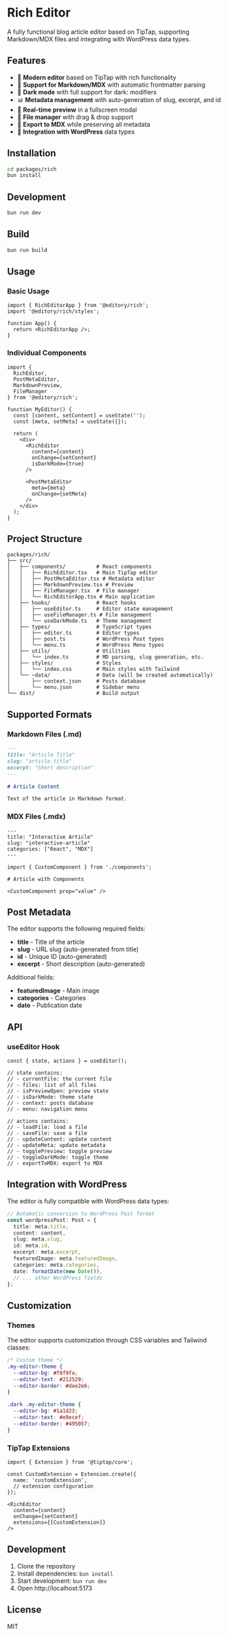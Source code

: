 # Rich Editor

A fully functional blog article editor based on TipTap, supporting Markdown/MDX files and integrating with WordPress data types.

## Features

- 🚀 **Modern editor** based on TipTap with rich functionality
- 📝 **Support for Markdown/MDX** with automatic frontmatter parsing
- 🌙 **Dark mode** with full support for dark: modifiers
- 📊 **Metadata management** with auto-generation of slug, excerpt, and id
- 👀 **Real-time preview** in a fullscreen modal
- 📁 **File manager** with drag & drop support
- 💾 **Export to MDX** while preserving all metadata
- 🔄 **Integration with WordPress** data types

## Installation

```bash
cd packages/rich
bun install
```

## Development

```bash
bun run dev
```

## Build

```bash
bun run build
```

## Usage

### Basic Usage

```tsx
import { RichEditorApp } from '@editory/rich';
import '@editory/rich/styles';

function App() {
  return <RichEditorApp />;
}
```

### Individual Components

```tsx
import { 
  RichEditor, 
  PostMetaEditor, 
  MarkdownPreview, 
  FileManager 
} from '@editory/rich';

function MyEditor() {
  const [content, setContent] = useState('');
  const [meta, setMeta] = useState({});

  return (
    <div>
      <RichEditor 
        content={content}
        onChange={setContent}
        isDarkMode={true}
      />
      
      <PostMetaEditor
        meta={meta}
        onChange={setMeta}
      />
    </div>
  );
}
```

## Project Structure

```
packages/rich/
├── src/
│   ├── components/          # React components
│   │   ├── RichEditor.tsx   # Main TipTap editor
│   │   ├── PostMetaEditor.tsx # Metadata editor
│   │   ├── MarkdownPreview.tsx # Preview
│   │   ├── FileManager.tsx  # File manager
│   │   └── RichEditorApp.tsx # Main application
│   ├── hooks/               # React hooks
│   │   ├── useEditor.ts     # Editor state management
│   │   ├── useFileManager.ts # File management
│   │   └── useDarkMode.ts   # Theme management
│   ├── types/               # TypeScript types
│   │   ├── editor.ts        # Editor types
│   │   ├── post.ts          # WordPress Post types
│   │   └── menu.ts          # WordPress Menu types
│   ├── utils/               # Utilities
│   │   └── index.ts         # MD parsing, slug generation, etc.
│   ├── styles/              # Styles
│   │   └── index.css        # Main styles with Tailwind
│   └── ~data/               # Data (will be created automatically)
│       ├── context.json     # Posts database
│       └── menu.json        # Sidebar menu
└── dist/                    # Build output
```

## Supported Formats

### Markdown Files (.md)
```markdown
---
title: "Article Title"
slug: "article-title"
excerpt: "Short description"
---

# Article Content

Text of the article in Markdown format.
```

### MDX Files (.mdx)
```mdx
---
title: "Interactive Article"
slug: "interactive-article"
categories: ["React", "MDX"]
---

import { CustomComponent } from './components';

# Article with Components

<CustomComponent prop="value" />
```

## Post Metadata

The editor supports the following required fields:

- **title** - Title of the article
- **slug** - URL slug (auto-generated from title)
- **id** - Unique ID (auto-generated)
- **excerpt** - Short description (auto-generated)

Additional fields:

- **featuredImage** - Main image
- **categories** - Categories
- **date** - Publication date

## API

### useEditor Hook

```tsx
const { state, actions } = useEditor();

// state contains:
// - currentFile: the current file
// - files: list of all files
// - isPreviewOpen: preview state
// - isDarkMode: theme state
// - context: posts database
// - menu: navigation menu

// actions contains:
// - loadFile: load a file
// - saveFile: save a file
// - updateContent: update content
// - updateMeta: update metadata
// - togglePreview: toggle preview
// - toggleDarkMode: toggle theme
// - exportToMDX: export to MDX
```

## Integration with WordPress

The editor is fully compatible with WordPress data types:

```typescript
// Automatic conversion to WordPress Post format
const wordpressPost: Post = {
  title: meta.title,
  content: content,
  slug: meta.slug,
  id: meta.id,
  excerpt: meta.excerpt,
  featuredImage: meta.featuredImage,
  categories: meta.categories,
  date: formatDate(new Date()),
  // ... other WordPress fields
};
```

## Customization

### Themes

The editor supports customization through CSS variables and Tailwind classes:

```css
/* Custom theme */
.my-editor-theme {
  --editor-bg: #f8f9fa;
  --editor-text: #212529;
  --editor-border: #dee2e6;
}

.dark .my-editor-theme {
  --editor-bg: #1a1d23;
  --editor-text: #e9ecef;
  --editor-border: #495057;
}
```

### TipTap Extensions

```tsx
import { Extension } from '@tiptap/core';

const CustomExtension = Extension.create({
  name: 'customExtension',
  // extension configuration
});

<RichEditor
  content={content}
  onChange={setContent}
  extensions={[CustomExtension]}
/>
```

## Development

1. Clone the repository
2. Install dependencies: `bun install`
3. Start development: `bun run dev`
4. Open http://localhost:5173

## License

MIT